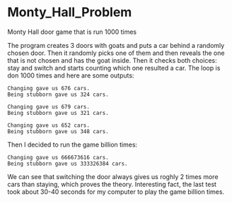 # Monty_Hall_Problem
Monty Hall door game that is run 1000 times


The program creates 3 doors with goats and puts a car behind a randomly chosen door. Then it randomly picks one of them and then reveals the one that is not chosen and has the goat inside. Then it checks both choices: stay and switch and starts counting which one resulted a car. The loop is don 1000 times and here are some outputs:

	Changing gave us 676 cars.
	Being stubborn gave us 324 cars.
	
	Changing gave us 679 cars.
	Being stubborn gave us 321 cars.
	
	Changing gave us 652 cars.
	Being stubborn gave us 348 cars.

Then I decided to run the game billion times:

	Changing gave us 666673616 cars.
	Being stubborn gave us 333326384 cars.
	
We can see that switching the door always gives us roghly 2 times more cars than staying, which proves the theory. Interesting fact, the last test took about 30-40 seconds for my computer to play the game billion times.
